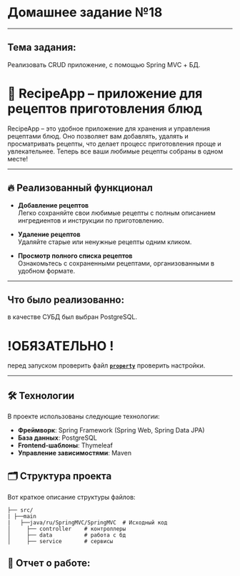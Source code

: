 # Домашнее задание №18
_______________________________
## Тема задания:
Реализовать CRUD приложение, с помощью Spring MVC + БД.

# 🍴 RecipeApp – приложение для рецептов приготовления блюд

RecipeApp – это удобное приложение для хранения и управления рецептами блюд. Оно позволяет вам добавлять, удалять и просматривать рецепты, что делает процесс приготовления проще и увлекательнее. Теперь все ваши любимые рецепты собраны в одном месте!

_______________________________

## 🔥 Реализованный функционал

- **Добавление рецептов**  
  Легко сохраняйте свои любимые рецепты с полным описанием ингредиентов и инструкции по приготовлению.

- **Удаление рецептов**  
  Удаляйте старые или ненужные рецепты одним кликом.

- **Просмотр полного списка рецептов**  
  Ознакомьтесь с сохраненными рецептами, организованными в удобном формате.

_______________________________
## Что было реализованно:
в качестве СУБД был выбран PostgreSQL.
# !ОБЯЗАТЕЛЬНО ! #
перед запуском проверить файл [**`property`**](https://github.com/Mikhayloves/SpringMVC/blob/main/src/main/resources/application.properties) проверить настройки.

_______________________________

## 🛠 Технологии

В проекте использованы следующие технологии:

- **Фреймворк**: Spring Framework (Spring Web, Spring Data JPA)
- **База данных**: PostgreSQL
- **Frontend-шаблоны**: Thymeleaf
- **Управление зависимостями**: Maven

## 🗂 Структура проекта

Вот краткое описание структуры файлов:

```
├── src/
| ├──main
|   ├──java/ru/SpringMVC/SpringMVC  # Исходный код
│     ├── controller    # контроллеры
│     ├── data          # работа с бд
│     ├── service       # сервисы

```
## 📄 Отчет о работе:


